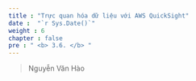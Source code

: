 ```yaml
---
title : "Trực quan hóa dữ liệu với AWS QuickSight"
date :  "`r Sys.Date()`" 
weight : 6 
chapter : false
pre : " <b> 3.6. </b> "
---
```


> Nguyễn Văn Hào